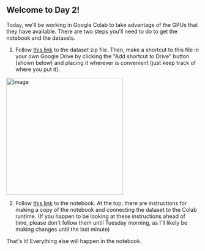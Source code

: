 ## Welcome to Day 2!

Today, we'll be working in Google Colab to take advantage of the GPUs that they have available. 
There are two steps you'll need to do to get the notebook and the datasets.

1. Follow [this link](https://drive.google.com/file/d/1XD9z8N_CLVuWIpB0aLRQ8OHdyYC49cil/view?usp=sharing) to the dataset zip file.
Then, make a shortcut to this file in your own Google Drive by clicking the "Add shortcut to Drive" button (shown below) and placing it
wherever is convenient (just keep track of where you put it). 
<img width="305" alt="image" src="https://github.com/user-attachments/assets/2f0446cd-c410-4282-81ee-a87df6c4fe5f">

2. Follow [this link](https://colab.research.google.com/drive/1ULQ-Q6MVYWEvxq1AyKtw3RZs7hb0UTLd?usp=sharing) to the notebook.
At the top, there are instructions for making a copy of the notebook and connecting the dataset to the Colab runtime.
(If you happen to be looking at these instructions ahead of time, please don't follow them until Tuesday morning,
as I'll likely be making changes until the last minute)

That's it! Everything else will happen in the notebook.
